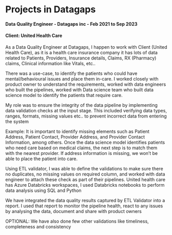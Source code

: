 # Projects in Datagaps
<!-- TOC --> 

#### Data Quality Engineer - Datagaps inc - Feb 2021 to Sep 2023
#### Client: United Health Care

As a Data Quality Engineer at Datagaps, I happen to work with Client (United Health Care), as it is a health care insurance company it has lots of data related to Patients, Providers, Insurance details, Claims, RX (Pharmacy) claims, Clinical information like Vitals, etc..

There was a use-case, to identify the patients who could have mental/behavioural issues and place them in-care. I worked closely with product owner to understand the requirements, worked with data engineers who built the pipelines, worked with Data science team who built data science model to identify the patients that require care.

My role was to ensure the integrity of the data pipeline by implementing data validation checks at the input stage. This included verifying data types, ranges, formats, missing values etc.. to prevent incorrect data from entering the system

Example: 
It is important to identify missing elements such as Patient Address, Patient Contact, Provider Address, and Provider Contact Information, among others. Once the data science model identifies patients who need care based on medical claims, the next step is to match them with the nearest provider. If address information is missing, we won’t be able to place the patient into care.

Using ETL validator, I was able to define the validations to make sure there no duplicates, no missing values on required column, and worked with data engineer to attach these check as part of their pipelines. United health care has Azure Databricks workspaces, I used Databricks notebooks to perform data analysis using SQL and Python

We have integrated the data quality results captured by ETL Validator into a report. I used that report to monitor the pipeline health, react to any issues by analysing the data, document and share with product owners


OPTIONAL: We have also done few other validations like timeliness, completeness and consistency


